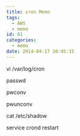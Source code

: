 ```yaml
---
title: cron Memo
tags:
  - AWS
  - memo
id: 61
categories:
  - memo
date: 2014-04-17 10:45:15
---
```


vi /var/log/cron

passwd

pwconv

pwunconv

cat /etc/shadow

service crond restart
